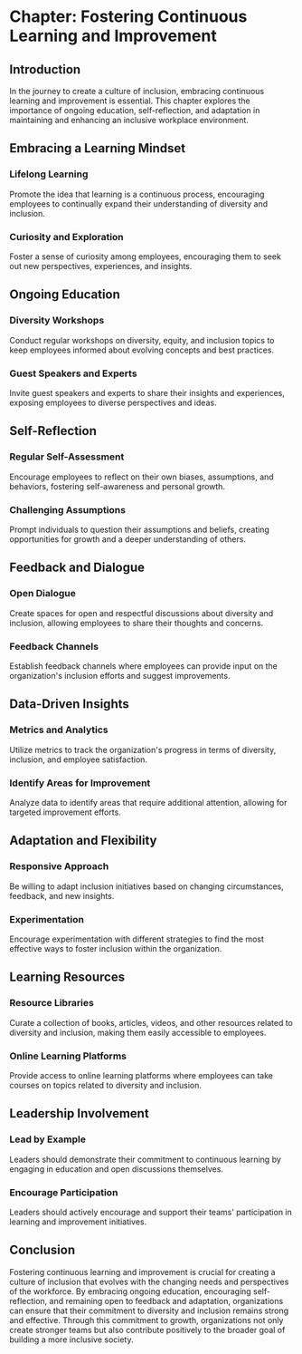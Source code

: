Chapter: Fostering Continuous Learning and Improvement
======================================================

Introduction
------------

In the journey to create a culture of inclusion, embracing continuous learning and improvement is essential. This chapter explores the importance of ongoing education, self-reflection, and adaptation in maintaining and enhancing an inclusive workplace environment.

Embracing a Learning Mindset
----------------------------

### Lifelong Learning

Promote the idea that learning is a continuous process, encouraging employees to continually expand their understanding of diversity and inclusion.

### Curiosity and Exploration

Foster a sense of curiosity among employees, encouraging them to seek out new perspectives, experiences, and insights.

Ongoing Education
-----------------

### Diversity Workshops

Conduct regular workshops on diversity, equity, and inclusion topics to keep employees informed about evolving concepts and best practices.

### Guest Speakers and Experts

Invite guest speakers and experts to share their insights and experiences, exposing employees to diverse perspectives and ideas.

Self-Reflection
---------------

### Regular Self-Assessment

Encourage employees to reflect on their own biases, assumptions, and behaviors, fostering self-awareness and personal growth.

### Challenging Assumptions

Prompt individuals to question their assumptions and beliefs, creating opportunities for growth and a deeper understanding of others.

Feedback and Dialogue
---------------------

### Open Dialogue

Create spaces for open and respectful discussions about diversity and inclusion, allowing employees to share their thoughts and concerns.

### Feedback Channels

Establish feedback channels where employees can provide input on the organization's inclusion efforts and suggest improvements.

Data-Driven Insights
--------------------

### Metrics and Analytics

Utilize metrics to track the organization's progress in terms of diversity, inclusion, and employee satisfaction.

### Identify Areas for Improvement

Analyze data to identify areas that require additional attention, allowing for targeted improvement efforts.

Adaptation and Flexibility
--------------------------

### Responsive Approach

Be willing to adapt inclusion initiatives based on changing circumstances, feedback, and new insights.

### Experimentation

Encourage experimentation with different strategies to find the most effective ways to foster inclusion within the organization.

Learning Resources
------------------

### Resource Libraries

Curate a collection of books, articles, videos, and other resources related to diversity and inclusion, making them easily accessible to employees.

### Online Learning Platforms

Provide access to online learning platforms where employees can take courses on topics related to diversity and inclusion.

Leadership Involvement
----------------------

### Lead by Example

Leaders should demonstrate their commitment to continuous learning by engaging in education and open discussions themselves.

### Encourage Participation

Leaders should actively encourage and support their teams' participation in learning and improvement initiatives.

Conclusion
----------

Fostering continuous learning and improvement is crucial for creating a culture of inclusion that evolves with the changing needs and perspectives of the workforce. By embracing ongoing education, encouraging self-reflection, and remaining open to feedback and adaptation, organizations can ensure that their commitment to diversity and inclusion remains strong and effective. Through this commitment to growth, organizations not only create stronger teams but also contribute positively to the broader goal of building a more inclusive society.
